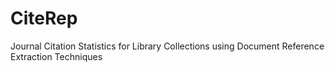 # CiteRep
Journal Citation Statistics for Library Collections using Document Reference Extraction Techniques
